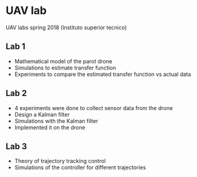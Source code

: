 # UAV lab

UAV labs spring 2018 (Instituto superior tecnico)

## Lab 1
* Mathematical model of the parot drone
* Simulations to estimate transfer function
* Experiments to compare the estimated transfer function vs actual data

## Lab 2
* 4 experiments were done to collect sensor data from the drone
* Design a Kalman filter
* Simulations with the Kalman filter
* Implemented it on the drone

## Lab 3
* Theory of trajectory tracking control
* Simulations of the controller for different trajectories
